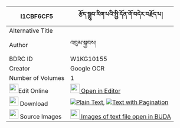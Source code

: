 |I1CBF6CF5|རྩོད་སྒྲུབ་རིག་པའི་སྤྱི་དོན་གོ་བདེར་བརྗོད་པ། 
| --- | --- 
|Alternative Title |
|Author| འབུམ་སྐྱབས།
|BDRC ID | W1KG10155
|Creator | Google OCR
|Number of Volumes| 1
|<img width="25" src="https://img.icons8.com/color/25/000000/edit-property.png">Edit Online| [<img width="25" src="https://avatars.githubusercontent.com/u/45091458?s=200&v=4"> Open in Editor](http://editor.openpecha.org/I1CBF6CF5)
|<img width="25" src="https://img.icons8.com/fluent/48/000000/download-2.png"/>  Download | [![](https://img.icons8.com/color/20/000000/txt.png)Plain Text](https://github.com/Openpecha/I1CBF6CF5/releases/download/v1/tso_drub_rigpa_i_chidon_go_de__plain_I1CBF6CF5.zip), [![](https://img.icons8.com/color/20/000000/txt.png)Text with Pagination](https://github.com/Openpecha/I1CBF6CF5/releases/download/v1/tso_drub_rigpa_i_chidon_go_de__pages_I1CBF6CF5.zip)
|<img width="25" src="https://img.icons8.com/plasticine/100/000000/pictures-folder.png"/>  Source Images | [<img width="25" src="https://library.bdrc.io/icons/BUDA-small.svg"> Images of text file open in BUDA](https://library.bdrc.io/show/bdr:W1KG10155)